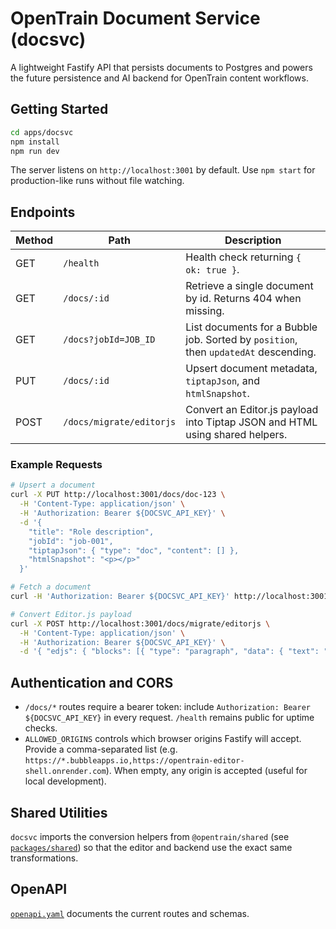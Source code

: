 # OpenTrain Document Service (docsvc)

A lightweight Fastify API that persists documents to Postgres and powers the future persistence and AI backend for OpenTrain content workflows.

## Getting Started

```bash
cd apps/docsvc
npm install
npm run dev
```

The server listens on `http://localhost:3001` by default. Use `npm start` for production-like runs without file watching.

## Endpoints

| Method | Path                     | Description |
| ------ | ------------------------ | ----------- |
| GET    | `/health`                | Health check returning `{ ok: true }`. |
| GET    | `/docs/:id`              | Retrieve a single document by id. Returns 404 when missing. |
| GET    | `/docs?jobId=JOB_ID`     | List documents for a Bubble job. Sorted by `position`, then `updatedAt` descending. |
| PUT    | `/docs/:id`              | Upsert document metadata, `tiptapJson`, and `htmlSnapshot`. |
| POST   | `/docs/migrate/editorjs` | Convert an Editor.js payload into Tiptap JSON and HTML using shared helpers. |

### Example Requests

```bash
# Upsert a document
curl -X PUT http://localhost:3001/docs/doc-123 \
  -H 'Content-Type: application/json' \
  -H 'Authorization: Bearer ${DOCSVC_API_KEY}' \
  -d '{
    "title": "Role description",
    "jobId": "job-001",
    "tiptapJson": { "type": "doc", "content": [] },
    "htmlSnapshot": "<p></p>"
  }'

# Fetch a document
curl -H 'Authorization: Bearer ${DOCSVC_API_KEY}' http://localhost:3001/docs/doc-123

# Convert Editor.js payload
curl -X POST http://localhost:3001/docs/migrate/editorjs \
  -H 'Content-Type: application/json' \
  -H 'Authorization: Bearer ${DOCSVC_API_KEY}' \
  -d '{ "edjs": { "blocks": [{ "type": "paragraph", "data": { "text": "Hello" } }] } }'
```

## Authentication and CORS

- `/docs/*` routes require a bearer token: include `Authorization: Bearer ${DOCSVC_API_KEY}` in every request. `/health` remains public for uptime checks.
- `ALLOWED_ORIGINS` controls which browser origins Fastify will accept. Provide a comma-separated list (e.g. `https://*.bubbleapps.io,https://opentrain-editor-shell.onrender.com`). When empty, any origin is accepted (useful for local development).

## Shared Utilities

`docsvc` imports the conversion helpers from `@opentrain/shared` (see [`packages/shared`](../../packages/shared)) so that the editor and backend use the exact same transformations.

## OpenAPI

[`openapi.yaml`](openapi.yaml) documents the current routes and schemas.
